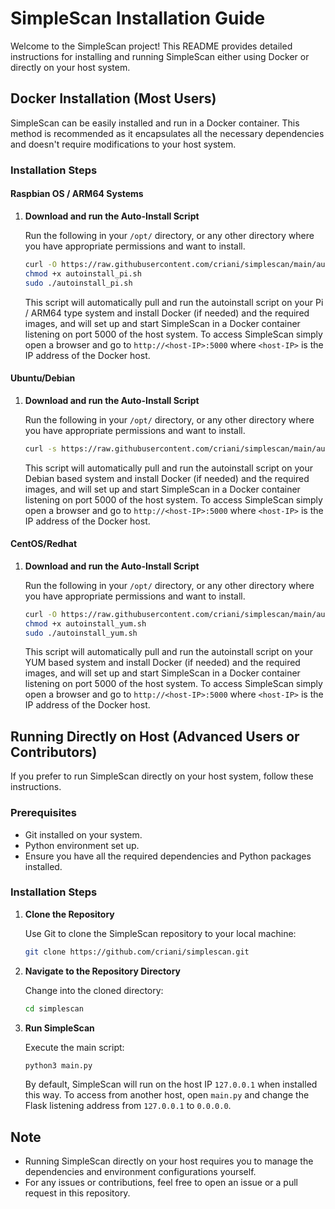 
# SimpleScan Installation Guide

Welcome to the SimpleScan project! This README provides detailed instructions for installing and running SimpleScan either using Docker or directly on your host system.

## Docker Installation (Most Users)

SimpleScan can be easily installed and run in a Docker container. This method is recommended as it encapsulates all the necessary dependencies and doesn't require modifications to your host system.

### Installation Steps
#### Raspbian OS / ARM64 Systems

1. **Download and run the Auto-Install Script**

   Run the following in your `/opt/` directory, or any other directory where you have appropriate permissions and want to install.

   ```sh
   curl -O https://raw.githubusercontent.com/criani/simplescan/main/autoinstall_pi.sh
   chmod +x autoinstall_pi.sh
   sudo ./autoinstall_pi.sh
   ```
   This script will automatically pull and run the autoinstall script on your Pi / ARM64 type system and install Docker (if needed) and the required images, and will set up and start SimpleScan in a Docker container listening on port 5000 of the host system.
   To access SimpleScan simply open a browser and go to `http://<host-IP>:5000` where `<host-IP>` is the IP address of the Docker host.

#### Ubuntu/Debian

1. **Download and run the Auto-Install Script**

   Run the following in your `/opt/` directory, or any other directory where you have appropriate permissions and want to install.

   ```sh
   curl -s https://raw.githubusercontent.com/criani/simplescan/main/autoinstall.sh | sudo bash
   ```
   This script will automatically pull and run the autoinstall script on your Debian based system and install Docker (if needed) and the required images, and will set up and start SimpleScan in a Docker container listening on port 5000 of the host system.
   To access SimpleScan simply open a browser and go to `http://<host-IP>:5000` where `<host-IP>` is the IP address of the Docker host.

#### CentOS/Redhat

1. **Download and run the Auto-Install Script**

   Run the following in your `/opt/` directory, or any other directory where you have appropriate permissions and want to install.

   ```sh
   curl -O https://raw.githubusercontent.com/criani/simplescan/main/autoinstall_yum.sh
   chmod +x autoinstall_yum.sh
   sudo ./autoinstall_yum.sh
   ```
   This script will automatically pull and run the autoinstall script on your YUM based system and install Docker (if needed) and the required images, and will set up and start SimpleScan in a Docker container listening on port 5000 of the host system.
   To access SimpleScan simply open a browser and go to `http://<host-IP>:5000` where `<host-IP>` is the IP address of the Docker host.

## Running Directly on Host (Advanced Users or Contributors)

If you prefer to run SimpleScan directly on your host system, follow these instructions.

### Prerequisites

- Git installed on your system.
- Python environment set up.
- Ensure you have all the required dependencies and Python packages installed.

### Installation Steps

1. **Clone the Repository**

   Use Git to clone the SimpleScan repository to your local machine:

   ```sh
   git clone https://github.com/criani/simplescan.git
   ```

2. **Navigate to the Repository Directory**

   Change into the cloned directory:

   ```sh
   cd simplescan
   ```

3. **Run SimpleScan**

   Execute the main script:

   ```sh
   python3 main.py
   ```

   By default, SimpleScan will run on the host IP `127.0.0.1` when installed this way. To access from another host, open `main.py` and change the Flask listening address from `127.0.0.1` to `0.0.0.0`.

## Note

- Running SimpleScan directly on your host requires you to manage the dependencies and environment configurations yourself.
- For any issues or contributions, feel free to open an issue or a pull request in this repository.
